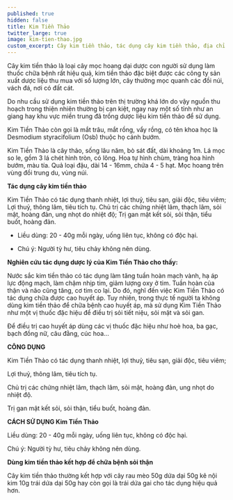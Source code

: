 ```yaml
---
published: true
hidden: false
title: Kim Tiền Thảo
twitter_large: true
image: kim-tien-thao.jpg
custom_excerpt: Cây kim tiền thảo, tác dụng cây kim tiền thảo, địa chỉ bán cây kim tiền thảo, sử dụng Cây kim tiền thảo chữa sỏi thận hiệu quả.
---
```


Cây kim tiền thảo là loại cây mọc hoang dại dược con người sử dụng làm thuốc chữa bệnh rất hiệu quả, kim tiền thảo đặc biệt được các công ty sản xuất dược liệu thu mua với số lượng lớn, cây thường mọc quanh các đồi núi, vách đá, nơi có đất cát.

Do nhu cầu sử dụng kim tiền thảo trên thị trường khá lớn do vậy nguồn thu hoạch trong thiện nhiên thường bị cạn kiệt, ngay nay một số tỉnh như an giang hay khu vực miền trung đã trồng dược liệu kim tiền thảo để sử dụng.

Kim Tiền Thảo còn gọi là mắt trâu, mắt rồng, vẩy rồng, có tên khoa học là Desmodium styracifolium (Osb) thuộc họ cánh bướm. 

Kim Tiền Thảo là cây thảo, sống lâu năm, bò sát đất, dài khoảng 1m. Lá mọc so le, gồm 3 lá chét hình tròn, có lông. Hoa tự hình chùm, tràng hoa hình bướm, màu tía. Quả loại đậu, dài 14 - 16mm, chứa 4 - 5 hạt. Mọc hoang trên vùng đồi trung du, vùng núi.

**Tác dụng cây kim tiền thảo**

Kim Tiền Thảo có tác dụng thanh nhiệt, lợi thuỷ, tiêu sạn, giải độc, tiêu viêm; Lợi thuỷ, thông lâm, tiêu tích tụ. Chủ trị các chứng nhiệt lâm, thạch lâm, sỏi mật, hoàng đản, ung nhọt do nhiệt độ; Trị gan mật kết sỏi, sỏi thận, tiểu buốt, hoàng đản.

- Liều dùng: 20 - 40g mỗi ngày,  uống liên tục, không có độc hại.

- Chú ý: Người tỳ hư, tiêu chảy không nên dùng.

**Nghiên cứu tác dụng dược lý của Kim Tiền Thảo cho thấy:** 

Nước sắc kim tiền thảo có tác dụng làm tăng tuần hoàn mạch vành, hạ  áp lực động mạch, làm chậm nhịp tim, giảm lượng oxy ở tim. Tuần hoàn của thận và não cũng tăng, cơ tim co lại. Do đó,  nghĩ đến việc Kim Tiền Thảo có tác dụng chữa được cao huyết áp. Tuy nhiên, trong thực tế người ta không dùng kim tiền thảo để chữa bệnh cao huyết áp, mà sử dụng Kim Tiền Thảo như một vị thuốc đặc hiệu để điều trị sỏi tiết niệu, sỏi mật và sỏi gan.

Để điều trị cao huyết áp  dùng các vị thuốc đặc hiệu như hoè hoa, ba gạc, bạch đồng nữ, câu đằng, cúc hoa...

**CÔNG DỤNG** 

Kim Tiền Thảo có tác dụng thanh nhiệt, lợi thuỷ, tiêu sạn, giải độc, tiêu viêm;

Lợi thuỷ, thông lâm, tiêu tích tụ.

Chủ trị các chứng nhiệt lâm, thạch lâm, sỏi mật, hoàng đản, ung nhọt do nhiệt độ.

Trị gan mật kết sỏi, sỏi thận, tiểu buốt, hoàng đản.

**CÁCH SỬ DỤNG Kim Tiền Thảo**

Liều dùng: 20 - 40g mỗi ngày, uống liên tục, không có độc hại.

Chú ý: Người tỳ hư, tiêu chảy không nên dùng.

**Dùng kim tiền thảo kết hợp để chữa bệnh sỏi thận**

Cây kim tiền thảo thường kết hợp với cây rau mèo 50g﻿ dứa dại 50g kê nội kim 10g trái dứa dại 50g hay còn gọi là trái dứa gai cho tác dụng hiệu quả hơn.
